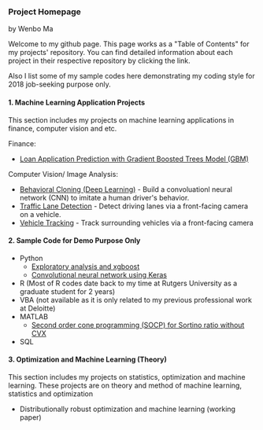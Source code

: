### Project Homepage

by Wenbo Ma

Welcome to my github page. This page works as a "Table of Contents" for my projects' repository. You can find detailed information about each project in their respective repository by clicking the link.

Also I list some of my sample codes here demonstrating my coding style for 2018 job-seeking purpose only.

#### 1. Machine Learning Application Projects

This section includes my projects on machine learning applications in finance, computer vision and etc.

Finance:
  * [Loan Application Prediction with Gradient Boosted Trees Model (GBM)](https://github.com/wenbo5565/AppliedProject_GrantingLoan)

Computer Vision/ Image Analysis: 
  * [Behavioral Cloning (Deep Learning)](https://github.com/wenbo5565/appliedproject_behavioralcloning) - Build a convoluationl neural network (CNN) to imitate a human driver's behavior.
  * [Traffic Lane Detection](https://github.com/wenbo5565/AppliedProject_AdvancedLaneFinding) - Detect driving lanes via a front-facing camera on a vehicle.
  * [Vehicle Tracking](https://github.com/wenbo5565/AppliedProject_CarDetection) - Track surrounding vehicles via a front-facing camera
  
#### 2. Sample Code for Demo Purpose Only
 * Python
   - [Exploratory analysis and xgboost](https://github.com/wenbo5565/AppliedProject_GrantingLoan/blob/master/GrantingLoan%20core.py)
   - [Convolutional neural network using Keras](https://github.com/wenbo5565/appliedproject_behavioralcloning/blob/master/model.py)
 * R (Most of R codes date back to my time at Rutgers University as a graduate student for 2 years) 
 * VBA (not available as it is only related to my previous professional work at Deloitte)
 * MATLAB
   - [Second order cone programming (SOCP) for Sortino ratio without CVX](https://github.com/wenbo5565/misc/blob/master/MATLAB/SOCP_Sortino_noCVX.m)
 * SQL

#### 3. Optimization and Machine Learning (Theory)

This section includes my projects on statistics, optimization and machine learning. These projects are on theory and method of machine learning, statistics and optimization

  * Distributionally robust optimization and machine learning (working paper)
 
